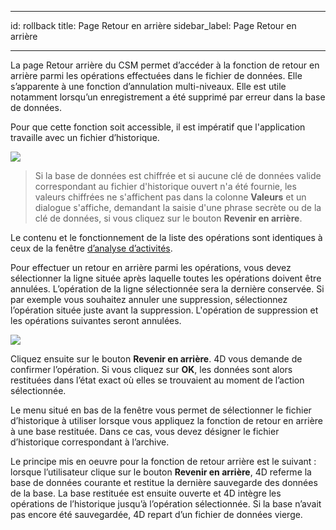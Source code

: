- - -
id: rollback title: Page Retour en arrière sidebar_label: Page Retour en arrière
- - -

La page Retour arrière du CSM permet d’accéder à la fonction de retour en arrière parmi les opérations effectuées dans le fichier de données. Elle s’apparente à une fonction d’annulation multi-niveaux. Elle est utile notamment lorsqu’un enregistrement a été supprimé par erreur dans la base de données.

Pour que cette fonction soit accessible, il est impératif que l'application travaille avec un fichier d’historique.

![](../assets/en/MSC/MSC_rollback1.png)

> Si la base de données est chiffrée et si aucune clé de données valide correspondant au fichier d'historique ouvert n'a été fournie, les valeurs chiffrées ne s'affichent pas dans la colonne **Valeurs** et un dialogue s'affiche, demandant la saisie d'une phrase secrète ou de la clé de données, si vous cliquez sur le bouton **Revenir en arrière**.

Le contenu et le fonctionnement de la liste des opérations sont identiques à ceux de la fenêtre [d’analyse d’activités](analysis.md).

Pour effectuer un retour en arrière parmi les opérations, vous devez sélectionner la ligne située après laquelle toutes les opérations doivent être annulées. L’opération de la ligne sélectionnée sera la dernière conservée. Si par exemple vous souhaitez annuler une suppression, sélectionnez l’opération située juste avant la suppression. L'opération de suppression et les opérations suivantes seront annulées.

![](../assets/en/MSC/MSC_rollback2.png)

Cliquez ensuite sur le bouton **Revenir en arrière**. 4D vous demande de confirmer l’opération. Si vous cliquez sur **OK**, les données sont alors restituées dans l’état exact où elles se trouvaient au moment de l’action sélectionnée.

Le menu situé en bas de la fenêtre vous permet de sélectionner le fichier d’historique à utiliser lorsque vous appliquez la fonction de retour en arrière à une base restituée. Dans ce cas, vous devez désigner le fichier d’historique correspondant à l’archive.

Le principe mis en oeuvre pour la fonction de retour arrière est le suivant : lorsque l’utilisateur clique sur le bouton **Revenir en arrière**, 4D referme la base de données courante et restitue la dernière sauvegarde des données de la base. La base restituée est ensuite ouverte et 4D intègre les opérations de l’historique jusqu’à l’opération sélectionnée. Si la base n’avait pas encore été sauvegardée, 4D repart d’un fichier de données vierge.
